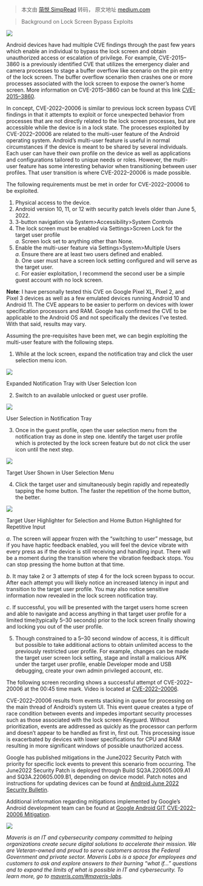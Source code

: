 > 本文由 [简悦 SimpRead](http://ksria.com/simpread/) 转码， 原文地址 [medium.com](https://medium.com/maverislabs/lock-screen-bypass-exploit-of-android-devices-cve-2022-20006-604958fcee3a)

> Background on Lock Screen Bypass Exploits

![](https://miro.medium.com/max/1400/1*LpFGisZJAHld-rmRTnf5jQ.png)

Android devices have had multiple CVE findings through the past few years which enable an individual to bypass the lock screen and obtain unauthorized access or escalation of privilege. For example, CVE-2015–3860 is a previously identified CVE that utilizes the emergency dialer and camera processes to stage a buffer overflow like scenario on the pin entry of the lock screen. The buffer overflow scenario then crashes one or more processes associated with the lock screen to expose the owner’s home screen. More information on CVE-2015–3860 can be found at this link [CVE-2015–3860](https://sites.utexas.edu/iso/2015/09/15/android-5-lockscreen-bypass/).

In concept, CVE-2022–20006 is similar to previous lock screen bypass CVE findings in that it attempts to exploit or force unexpected behavior from processes that are not directly related to the lock screen processes, but are accessible while the device is in a lock state. The processes exploited by CVE-2022–20006 are related to the multi-user feature of the Android operating system. Android’s multi-user feature is useful in normal circumstances if the device is meant to be shared by several individuals. Each user can have their own profile on the device as well as applications and configurations tailored to unique needs or roles. However, the multi-user feature has some interesting behavior when transitioning between user profiles. That user transition is where CVE-2022–20006 is made possible.

The following requirements must be met in order for CVE-2022–20006 to be exploited.

1.  Physical access to the device.
2.  Android version 10, 11, or 12 with security patch levels older than June 5, 2022.
3.  3-button navigation via System>Accessibility>System Controls
4.  The lock screen must be enabled via Settings>Screen Lock for the target user profile  
    _a._ Screen lock set to anything other than None.
5.  Enable the multi-user feature via Settings>System>Multiple Users  
    _a._ Ensure there are at least two users defined and enabled.  
    _b._ One user must have a screen lock setting configured and will serve as the target user.  
    _c._ For easier exploitation, I recommend the second user be a simple guest account with no lock screen.

**Note**: I have personally tested this CVE on Google Pixel XL, Pixel 2, and Pixel 3 devices as well as a few emulated devices running Android 10 and Android 11. The CVE appears to be easier to perform on devices with lower specification processors and RAM. Google has confirmed the CVE to be applicable to the Android OS and not specifically the devices I’ve tested. With that said, results may vary.

Assuming the pre-requisites have been met, we can begin exploiting the multi-user feature with the following steps.

1.  While at the lock screen, expand the notification tray and click the user selection menu icon.

![](https://miro.medium.com/max/1400/1*UZLAygdxds0NlmuMEmtMzQ.png)

Expanded Notification Tray with User Selection Icon

2. Switch to an available unlocked or guest user profile.

![](https://miro.medium.com/max/1400/1*AGCurDMdwngguAnvGGFmjA.png)

User Selection in Notification Tray

3. Once in the guest profile, open the user selection menu from the notification tray as done in step one. Identify the target user profile which is protected by the lock screen feature but do not click the user icon until the next step.

![](https://miro.medium.com/max/1400/1*D-j5BDNw-laKv1sNpmq_Mg.png)

Target User Shown in User Selection Menu

4. Click the target user and simultaneously begin rapidly and repeatedly tapping the home button. The faster the repetition of the home button, the better.

![](https://miro.medium.com/max/1400/1*t0ZOQs7r9yoYVy4PmpwaPA.png)

Target User Highlighter for Selection and Home Button Highlighted for Repetitive Input

_a_. The screen will appear frozen with the “switching to user” message, but if you have haptic feedback enabled, you will feel the device vibrate with every press as if the device is still receiving and handling input. There will be a moment during the transition where the vibration feedback stops. You can stop pressing the home button at that time.

_b_. It may take 2 or 3 attempts of step 4 for the lock screen bypass to occur. After each attempt you will likely notice an increased latency in input and transition to the target user profile. You may also notice sensitive information now revealed in the lock screen notification tray.

_c_. If successful, you will be presented with the target users home screen and able to navigate and access anything in that target user profile for a limited time(typically 5–30 seconds) prior to the lock screen finally showing and locking you out of the user profile.

5. Though constrained to a 5–30 second window of access, it is difficult but possible to take additional actions to obtain unlimited access to the previously restricted user profile. For example, changes can be made the target user screen lock setting, stage and install a malicious APK under the target user profile, enable Developer mode and USB debugging, create your own admin privileged account, etc.

The following screen recording shows a successful attempt of CVE-2022–20006 at the 00:45 time mark. Video is located at [CVE-2022–20006](https://youtube.com/shorts/SLj08iK_ygM).

CVE-2022–20006 results from events stacking in queue for processing on the main thread of Android’s system UI. This event queue creates a type of race condition between events and impedes important security processes such as those associated with the lock screen Keyguard. Without prioritization, events are addressed as quickly as the processor can perform and doesn’t appear to be handled as first in, first out. This processing issue is exacerbated by devices with lower specifications for CPU and RAM resulting in more significant windows of possible unauthorized access.

Google has published mitigations in the June2022 Security Patch with priority for specific lock events to prevent this scenario from occurring. The June2022 Security Patch is deployed through Build SQ3A.220605.009.A1 and SQ3A.220605.009.B1, depending on device model. Patch notes and instructions for updating devices can be found at [Android June 2022 Security Bulletin](https://source.android.com/security/bulletin/2022-06-01).

Additional information regarding mitigations implemented by Google’s Android development team can be found at [Google Android GIT CVE-2022–20006 Mitigation](https://android.googlesource.com/platform/frameworks/base/+/563fdf4259d0e28fd960acbb63431e146707d11b).

![](https://miro.medium.com/max/452/0*06eSOYaxcL6wSPTv.png)

_Maveris is an IT and cybersecurity company committed to helping organizations create secure digital solutions to accelerate their mission. We are Veteran-owned and proud to serve customers across the Federal Government and private sector. Maveris Labs is a space for employees and customers to ask and explore answers to their burning “what if…” questions and to expand the limits of what is possible in IT and cybersecurity. To learn more, go to_ [_maveris.com/#maveris-labs_](http://maveris.com/#maveris-labs)_._